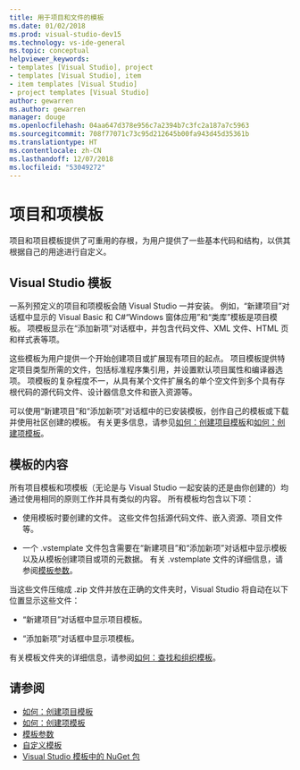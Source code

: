 ```yaml
---
title: 用于项目和文件的模板
ms.date: 01/02/2018
ms.prod: visual-studio-dev15
ms.technology: vs-ide-general
ms.topic: conceptual
helpviewer_keywords:
- templates [Visual Studio], project
- templates [Visual Studio], item
- item templates [Visual Studio]
- project templates [Visual Studio]
author: gewarren
ms.author: gewarren
manager: douge
ms.openlocfilehash: 04aa647d378e956c7a2394b7c3fc2a187a7c5963
ms.sourcegitcommit: 708f77071c73c95d212645b00fa943d45d35361b
ms.translationtype: HT
ms.contentlocale: zh-CN
ms.lasthandoff: 12/07/2018
ms.locfileid: "53049272"
---
```

# <a name="project-and-item-templates"></a>项目和项模板

项目和项目模板提供了可重用的存根，为用户提供了一些基本代码和结构，以供其根据自己的用途进行自定义。

## <a name="visual-studio-templates"></a>Visual Studio 模板

一系列预定义的项目和项模板会随 Visual Studio 一并安装。 例如，“新建项目”对话框中显示的 Visual Basic 和 C#“Windows 窗体应用”和“类库”模板是项目模板。 项模板显示在“添加新项”对话框中，并包含代码文件、XML 文件、HTML 页和样式表等项。

这些模板为用户提供一个开始创建项目或扩展现有项目的起点。 项目模板提供特定项目类型所需的文件，包括标准程序集引用，并设置默认项目属性和编译器选项。 项模板的复杂程度不一，从具有某个文件扩展名的单个空文件到多个具有存根代码的源代码文件、设计器信息文件和嵌入资源等。

可以使用“新建项目”和“添加新项”对话框中的已安装模板，创作自己的模板或下载并使用社区创建的模板。 有关更多信息，请参见[如何：创建项目模板](../ide/how-to-create-project-templates.md)和[如何：创建项模板](../ide/how-to-create-item-templates.md)。

## <a name="contents-of-a-template"></a>模板的内容

所有项目模板和项模板（无论是与 Visual Studio 一起安装的还是由你创建的）均通过使用相同的原则工作并具有类似的内容。 所有模板均包含以下项：

- 使用模板时要创建的文件。 这些文件包括源代码文件、嵌入资源、项目文件等。

- 一个 .vstemplate 文件包含需要在“新建项目”和“添加新项”对话框中显示模板以及从模板创建项目或项的元数据。 有关 .vstemplate 文件的详细信息，请参阅[模板参数](../ide/template-parameters.md)。

当这些文件压缩成 .zip 文件并放在正确的文件夹时，Visual Studio 将自动在以下位置显示这些文件：

- “新建项目”对话框中显示项目模板。

- “添加新项”对话框中显示项模板。

有关模板文件夹的详细信息，请参阅[如何：查找和组织模板](../ide/how-to-locate-and-organize-project-and-item-templates.md)。

## <a name="see-also"></a>请参阅

- [如何：创建项目模板](../ide/how-to-create-project-templates.md)
- [如何：创建项模板](../ide/how-to-create-item-templates.md)
- [模板参数](../ide/template-parameters.md)
- [自定义模板](../ide/customizing-project-and-item-templates.md)
- [Visual Studio 模板中的 NuGet 包](/nuget/visual-studio-extensibility/visual-studio-templates)